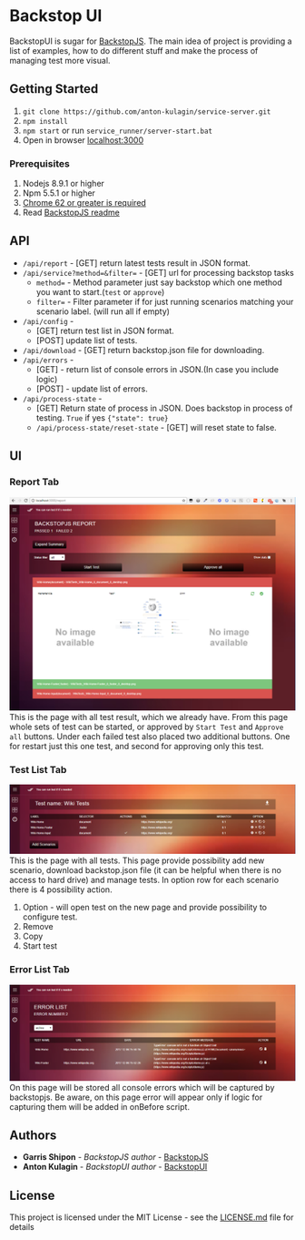 
# Backstop UI

BackstopUI is sugar for [BackstopJS](https://github.com/garris/BackstopJS). The main idea of project is providing a list of examples, how to do different stuff and make the process of managing test more visual.


## Getting Started

1. ```git clone https://github.com/anton-kulagin/service-server.git ```
2. ``` npm install ```
3. ``` npm start ```  or run ```service_runner/server-start.bat```
4. Open in browser [localhost:3000](localhost:3000)


### Prerequisites
1. Nodejs 8.9.1 or higher
2. Npm 5.5.1 or higher
3. [Chrome 62 or greater is required](https://www.google.com/chrome/browser/desktop/index.html)
4. Read [BackstopJS readme](https://github.com/garris/BackstopJS)

## API <br>
- ```/api/report``` - [GET] return latest tests result in JSON format.
- ```/api/service?method=&filter=``` - [GET] url for processing backstop tasks
    - ```method=``` - Method parameter just say backstop which one method you want to start.(```test``` or ```approve```)
    - ```filter=``` - Filter parameter if for just running scenarios matching your scenario label. (will run all if empty)
- ```/api/config``` - 
    - [GET] return test list in JSON format.
    - [POST] update list of tests.
- ```/api/download``` - [GET] return backstop.json file for downloading.
- ```/api/errors``` - 
    - [GET] - return list of console errors in JSON.(In case you include logic)
    - [POST] - update list of errors.
- ```/api/process-state``` - 
    - [GET] Return state of process in JSON. Does backstop in process of testing. ```True``` if yes
    ```{"state": true}```
    - ```/api/process-state/reset-state``` - [GET] will reset state to false.


## UI
### Report Tab
![Report Tab](assets/report_tab.png "Report Tab")
This is the page with all test result, which we already have. From this page whole sets of test can be started, or approved by `Start Test` and `Approve all` buttons. Under each failed test also placed two additional buttons. One for restart just this one test, and second for approving only this test.

### Test List Tab
![Test List Tab](assets/test_list_tab.png "Test List Tab")
This is the page with all tests. This page provide possibility add new scenario, download backstop.json file (it can be helpful when there is no access to hard drive) and manage tests. In option row for each scenario there is 4 possibility action. 
1. Option - will open test on the new page and provide possibility to configure test.
2. Remove
3. Copy
4. Start test

### Error List Tab
![Error List Tab](assets/error_list_tab.png "Error List Tab")
On this page will be stored all console errors which will be captured by backstopjs.
Be aware, on this page error will appear only if logic for capturing them will be added in onBefore script.


## Authors

* **Garris Shipon** - *BackstopJS author* - [BackstopJS](https://github.com/garris/BackstopJS)
* **Anton Kulagin** - *BackstopUI author* - [BackstopUI](https://github.com/anton-kulagin/service-server)


## License

This project is licensed under the MIT License - see the [LICENSE.md](LICENSE.md) file for details
